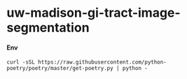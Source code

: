 # uw-madison-gi-tract-image-segmentation

#### Env
`curl -sSL https://raw.githubusercontent.com/python-poetry/poetry/master/get-poetry.py | python -`  

